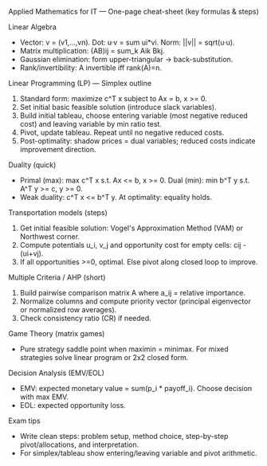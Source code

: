 Applied Mathematics for IT — One-page cheat-sheet (key formulas & steps)

Linear Algebra
- Vector: v = (v1,...,vn). Dot: u·v = sum ui*vi. Norm: ||v|| = sqrt(u·u).
- Matrix multiplication: (AB)ij = sum_k Aik Bkj.
- Gaussian elimination: form upper-triangular -> back-substitution.
- Rank/invertibility: A invertible iff rank(A)=n.

Linear Programming (LP) — Simplex outline
1) Standard form: maximize c^T x subject to Ax = b, x >= 0.
2) Set initial basic feasible solution (introduce slack variables).
3) Build initial tableau, choose entering variable (most negative reduced cost) and leaving variable by min ratio test.
4) Pivot, update tableau. Repeat until no negative reduced costs.
5) Post-optimality: shadow prices = dual variables; reduced costs indicate improvement direction.

Duality (quick)
- Primal (max): max c^T x s.t. Ax <= b, x >= 0. Dual (min): min b^T y s.t. A^T y >= c, y >= 0.
- Weak duality: c^T x <= b^T y. At optimality: equality holds.

Transportation models (steps)
1) Get initial feasible solution: Vogel's Approximation Method (VAM) or Northwest corner.
2) Compute potentials u_i, v_j and opportunity cost for empty cells: cij - (ui+vj).
3) If all opportunities >=0, optimal. Else pivot along closed loop to improve.

Multiple Criteria / AHP (short)
1) Build pairwise comparison matrix A where a_ij = relative importance.
2) Normalize columns and compute priority vector (principal eigenvector or normalized row averages).
3) Check consistency ratio (CR) if needed.

Game Theory (matrix games)
- Pure strategy saddle point when maximin = minimax. For mixed strategies solve linear program or 2x2 closed form.

Decision Analysis (EMV/EOL)
- EMV: expected monetary value = sum(p_i * payoff_i). Choose decision with max EMV.
- EOL: expected opportunity loss.

Exam tips
- Write clean steps: problem setup, method choice, step-by-step pivot/allocations, and interpretation.
- For simplex/tableau show entering/leaving variable and pivot arithmetic.
